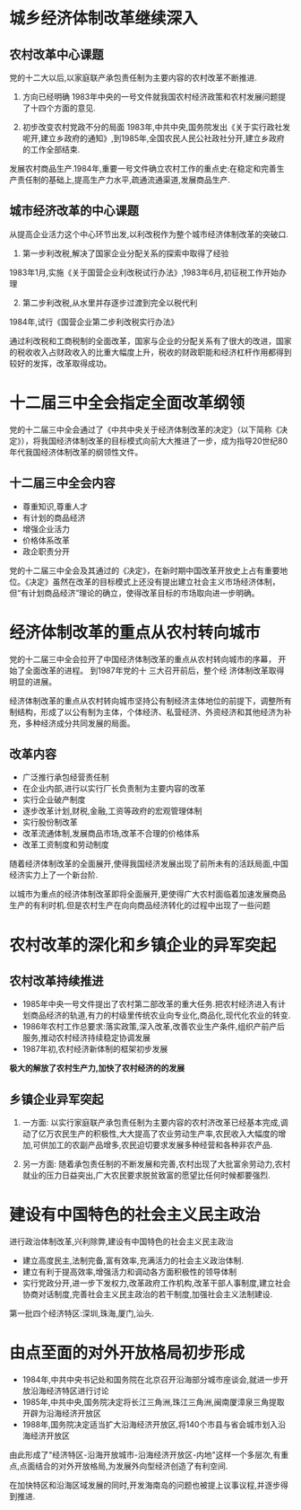 # 城乡经济体制改革继续深入

## 农村改革中心课题
党的十二大以后,以家庭联产承包责任制为主要内容的农村改革不断推进.


1. 方向已经明确
1983年中央的一号文件就我国农村经济政策和农村发展问题提了十四个方面的意见.

2. 初步改变农村党政不分的局面
1983年,中共中央,国务院发出《关于实行政社发呢开,建立乡政府的通知》,到1985年,全国农民人民公社政社分开,建立乡政府的工作全部结束.

发展农村商品生产.1984年,重要一号文件确立农村工作的重点史:在稳定和完善生产责任制的基础上,提高生产力水平,疏通流通渠道,发展商品生产.

## 城市经济改革的中心课题
从提高企业活力这个中心环节出发,以利改税作为整个城市经济体制改革的突破口.

1. 第一步利改税,解决了国家企业分配关系的探索中取得了经验

1983年1月,实施《关于国营企业利改税试行办法》,1983年6月,初征税工作开始办理

2. 第二步利改税,从水里并存逐步过渡到完全以税代利

1984年,试行《国营企业第二步利改税实行办法》

通过利改税和工商税制的全面改革，国家与企业的分配关系有了很大的改进，国家的税收收入占财政收入的比重大幅度上升，税收的财政职能和经济杠杆作用都得到较好的发挥，改革取得成功。

# 十二届三中全会指定全面改革纲领

党的十二届三中全会通过了《中共中央关于经济体制改革的决定》（以下简称《决定》），将我国经济体制改革的目标模式向前大大推进了一步，成为指导20世纪80年代我国经济体制改革的纲领性文件。


## 十二届三中全会内容

- 尊重知识,尊重人才
- 有计划的商品经济
- 增强企业活力
- 价格体系改革
- 政企职责分开

党的十二届三中全会及其通过的《决定》，在新时期中国改革开放史上占有重要地位。《决定》虽然在改革的目标模式上还没有提出建立社会主义市场经济体制，但“有计划商品经济”理论的确立，使得改革目标的市场取向进一步明确。

# 经济体制改革的重点从农村转向城市

党的十二届三中全会拉开了中国经济体制改革的重点从农村转向城市的序幕， 开始了全面改革的进程。
到1987年党的十 三大召开前后，整个经 济体制改革取得明显的进展。

经济体制改革的重点从农村转向城市坚持公有制经济主体地位的前提下，调整所有制结构，形成了以公有制为主体，个体经济、私营经济、外资经济和其他经济为补充，多种经济成分共同发展的局面。

## 改革内容

- 广泛推行承包经营责任制
- 在企业内部,进行以实行厂长负责制为主要内容的改革
- 实行企业破产制度
- 逐步改革计划,财税,金融,工资等政府的宏观管理体制
- 实行股份制改革
- 改革流通体制,发展商品市场,改革不合理的价格体系
- 改革工资制度和劳动制度

随着经济体制改革的全面展开,使得我国经济发展出现了前所未有的活跃局面,中国经济实力上了一个新台阶.

以城市为重点的经济体制改革即将全面展开,更使得广大农村面临着加速发展商品生产的有利时机.但是农村生产在向向商品经济转化的过程中出现了一些问题

# 农村改革的深化和乡镇企业的异军突起

## 农村改革持续推进

- 1985年中央一号文件提出了农村第二部改革的重大任务.把农村经济进入有计划商品经济的轨道,有力的村级里传统农业向专业化,商品化,现代化农业的转变.
- 1986年农村工作总要求:落实政策,深入改革,改善农业生产条件,组织产前产后服务,推动农村经济持续稳定协调发展
- 1987年初,农村经济新体制的框架初步发展

**极大的解放了农村生产力,加快了农村经济的的发展**

## 乡镇企业异军突起

1. 一方面:
以实行家庭联产承包责任制为主要内容的农村济改革已经基本完成,调动了亿万农民生产的积极性,大大提高了农业劳动生产率,农民收入大幅度的增加,可供加工的农副产品增多,农民迫切要求发展多种经营和各种非农产品.

2. 另一方面:
随着承包责任制的不断发展和完善,农村出现了大批富余劳动力,农村就业的压力日益突出,广大农民要求脱贫致富的愿望比任何时候都要强烈.


# 建设有中国特色的社会主义民主政治

进行政治体制改革,兴利除弊,建设有中国特色的社会主义民主政治

- 建立高度民主,法制完备,富有效率,充满活力的社会主义政治体制.
- 建立有利于提高效率,增强活力和调动各方面积极性的领导体制
- 实行党政分开,进一步下发权力,改革政府工作机构,改革干部人事制度,建立社会协商对话制度,完善社会主义民主政治的若干制度,加强社会主义法制建设.

第一批四个经济特区:深圳,珠海,厦门,汕头.

# 由点至面的对外开放格局初步形成

- 1984年,中共中央书记处和国务院在北京召开沿海部分城市座谈会,就进一步开放沿海经济特区进行讨论
- 1985年,中共中央,国务院决定将长江三角洲,珠江三角洲,闽南厦漳泉三角提取开辟为沿海经济开放区
- 1988年,国务院决定适当扩大沿海经济开放区,将140个市县与省会城市划入沿海经济开放区

由此形成了"经济特区-沿海开放城市-沿海经济开放区-内地"这样一个多层次,有重点,点面结合的对外开放格局,为发展外向型经济创造了有利空间.

在加快特区和沿海区域发展的同时,开发海南岛的问题也被提上议事议程,并逐步得到推进.


